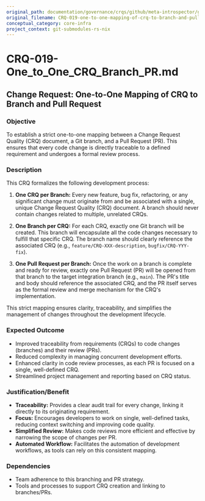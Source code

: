 ```yaml
---
original_path: documentation/governance/crqs/github/meta-introspector/git-submodules-rs-nix/docs/crq_standardized/CRQ-019-one-to-one-mapping-of-crq-to-branch-and-pull-request.md
original_filename: CRQ-019-one-to-one-mapping-of-crq-to-branch-and-pull-request.md
conceptual_category: core-infra
project_context: git-submodules-rs-nix
---
```


# CRQ-019-One_to_One_CRQ_Branch_PR.md

## Change Request: One-to-One Mapping of CRQ to Branch and Pull Request

### Objective

To establish a strict one-to-one mapping between a Change Request Quality (CRQ) document, a Git branch, and a Pull Request (PR). This ensures that every code change is directly traceable to a defined requirement and undergoes a formal review process.

### Description

This CRQ formalizes the following development process:

1.  **One CRQ per Branch:** Every new feature, bug fix, refactoring, or any significant change must originate from and be associated with a single, unique Change Request Quality (CRQ) document. A branch should never contain changes related to multiple, unrelated CRQs.

2.  **One Branch per CRQ:** For each CRQ, exactly one Git branch will be created. This branch will encapsulate all the code changes necessary to fulfill that specific CRQ. The branch name should clearly reference the associated CRQ (e.g., `feature/CRQ-XXX-description`, `bugfix/CRQ-YYY-fix`).

3.  **One Pull Request per Branch:** Once the work on a branch is complete and ready for review, exactly one Pull Request (PR) will be opened from that branch to the target integration branch (e.g., `main`). The PR's title and body should reference the associated CRQ, and the PR itself serves as the formal review and merge mechanism for the CRQ's implementation.

This strict mapping ensures clarity, traceability, and simplifies the management of changes throughout the development lifecycle.

### Expected Outcome

*   Improved traceability from requirements (CRQs) to code changes (branches) and their review (PRs).
*   Reduced complexity in managing concurrent development efforts.
*   Enhanced clarity in code review processes, as each PR is focused on a single, well-defined CRQ.
*   Streamlined project management and reporting based on CRQ status.

### Justification/Benefit

*   **Traceability:** Provides a clear audit trail for every change, linking it directly to its originating requirement.
*   **Focus:** Encourages developers to work on single, well-defined tasks, reducing context switching and improving code quality.
*   **Simplified Review:** Makes code reviews more efficient and effective by narrowing the scope of changes per PR.
*   **Automated Workflow:** Facilitates the automation of development workflows, as tools can rely on this consistent mapping.

### Dependencies

*   Team adherence to this branching and PR strategy.
*   Tools and processes to support CRQ creation and linking to branches/PRs.
